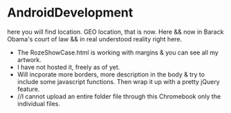 # AndroidDevelopment
here you will find location. GEO location, that is now. Here && now in Barack Obama's court of law && in real understood reality right here.
* The RozeShowCase.html is working with margins & you can see all my artwork. 
* I have not hosted it, freely as of yet. 
* Will incporate more borders, more description in the body & try to include some javascript functions. Then wrap it up with a pretty jQuery feature.
* //I cannot upload an entire folder file through this Chromebook only the individual files.
